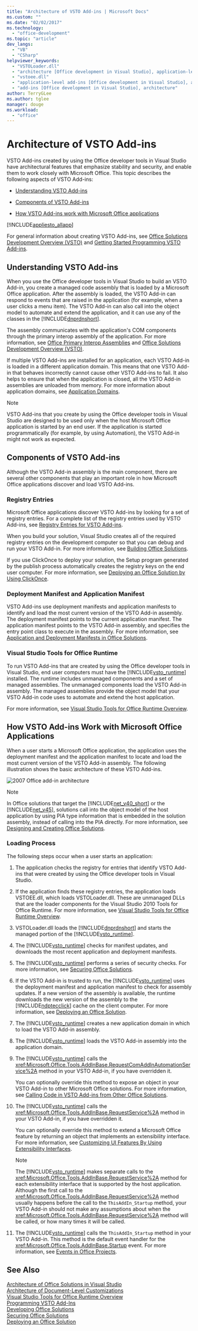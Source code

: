 ```yaml
---
title: "Architecture of VSTO Add-ins | Microsoft Docs"
ms.custom: ""
ms.date: "02/02/2017"
ms.technology: 
  - "office-development"
ms.topic: "article"
dev_langs: 
  - "VB"
  - "CSharp"
helpviewer_keywords: 
  - "VSTOLoader.dll"
  - "architecture [Office development in Visual Studio], application-level add-ins"
  - "vstoee.dll"
  - "application-level add-ins [Office development in Visual Studio], architecture"
  - "add-ins [Office development in Visual Studio], architecture"
author: TerryGLee
ms.author: tglee
manager: douge
ms.workload: 
  - "office"
---
```

# Architecture of VSTO Add-ins
  VSTO Add-ins created by using the Office developer tools in Visual Studio have architectural features that emphasize stability and security, and enable them to work closely with Microsoft Office. This topic describes the following aspects of VSTO Add-ins:  
  
-   [Understanding VSTO Add-ins](#UnderstandingAddIns)  
  
-   [Components of VSTO Add-ins](#AddinComponents)  
  
-   [How VSTO Add-ins work with Microsoft Office applications](#HowAddinsWork)  
  
 [!INCLUDE[appliesto_allapp](../vsto/includes/appliesto-allapp-md.md)]  
  
 For general information about creating VSTO Add-ins, see [Office Solutions Development Overview &#40;VSTO&#41;](../vsto/office-solutions-development-overview-vsto.md) and [Getting Started Programming VSTO Add-ins](../vsto/getting-started-programming-vsto-add-ins.md).  
  
##  <a name="UnderstandingAddIns"></a> Understanding VSTO Add-ins  
 When you use the Office developer tools in Visual Studio to build an VSTO Add-in, you create a managed code assembly that is loaded by a Microsoft Office application. After the assembly is loaded, the VSTO Add-in can respond to events that are raised in the application (for example, when a user clicks a menu item). The VSTO Add-in can also call into the object model to automate and extend the application, and it can use any of the classes in the [!INCLUDE[dnprdnshort](../sharepoint/includes/dnprdnshort-md.md)].  
  
 The assembly communicates with the application's COM components through the primary interop assembly of the application. For more information, see [Office Primary Interop Assemblies](../vsto/office-primary-interop-assemblies.md) and [Office Solutions Development Overview &#40;VSTO&#41;](../vsto/office-solutions-development-overview-vsto.md).  
  
 If multiple VSTO Add-ins are installed for an application, each VSTO Add-in is loaded in a different application domain. This means that one VSTO Add-in that behaves incorrectly cannot cause other VSTO Add-ins to fail. It also helps to ensure that when the application is closed, all the VSTO Add-in assemblies are unloaded from memory. For more information about application domains, see [Application Domains](/dotnet/framework/app-domains/application-domains).  
  
> [!NOTE]  
>  VSTO Add-ins that you create by using the Office developer tools in Visual Studio are designed to be used only when the host Microsoft Office application is started by an end user. If the application is started programmatically (for example, by using Automation), the VSTO Add-in might not work as expected.  
  
##  <a name="AddinComponents"></a> Components of VSTO Add-ins  
 Although the VSTO Add-in assembly is the main component, there are several other components that play an important role in how Microsoft Office applications discover and load VSTO Add-ins.  
  
### Registry Entries  
 Microsoft Office applications discover VSTO Add-ins by looking for a set of registry entries. For a complete list of the registry entries used by VSTO Add-ins, see [Registry Entries for VSTO Add-ins](../vsto/registry-entries-for-vsto-add-ins.md).  
  
 When you build your solution, Visual Studio creates all of the required registry entries on the development computer so that you can debug and run your VSTO Add-in. For more information, see [Building Office Solutions](../vsto/building-office-solutions.md).  
  
 If you use ClickOnce to deploy your solution, the Setup program generated by the publish process automatically creates the registry keys on the end user computer. For more information, see [Deploying an Office Solution by Using ClickOnce](../vsto/deploying-an-office-solution-by-using-clickonce.md).  
  
### Deployment Manifest and Application Manifest  
 VSTO Add-ins use deployment manifests and application manifests to identify and load the most current version of the VSTO Add-in assembly. The deployment manifest points to the current application manifest. The application manifest points to the VSTO Add-in assembly, and specifies the entry point class to execute in the assembly. For more information, see [Application and Deployment Manifests in Office Solutions](../vsto/application-and-deployment-manifests-in-office-solutions.md).  
  
### Visual Studio Tools for Office Runtime  
 To run VSTO Add-ins that are created by using the Office developer tools in Visual Studio, end user computers must have the [!INCLUDE[vsto_runtime](../vsto/includes/vsto-runtime-md.md)] installed. The runtime includes unmanaged components and a set of managed assemblies. The unmanaged components load the VSTO Add-in assembly. The managed assemblies provide the object model that your VSTO Add-in code uses to automate and extend the host application.  
  
 For more information, see [Visual Studio Tools for Office Runtime Overview](../vsto/visual-studio-tools-for-office-runtime-overview.md).  
  
##  <a name="HowAddinsWork"></a> How VSTO Add-ins Work with Microsoft Office Applications  
 When a user starts a Microsoft Office application, the application uses the deployment manifest and the application manifest to locate and load the most current version of the VSTO Add-in assembly. The following illustration shows the basic architecture of these VSTO Add-ins.  
  
 ![2007 Office add-in architecture](../vsto/media/office07addin.png "2007 Office add-in architecture")  
  
> [!NOTE]  
>  In Office solutions that target the [!INCLUDE[net_v40_short](../sharepoint/includes/net-v40-short-md.md)] or the [!INCLUDE[net_v45](../vsto/includes/net-v45-md.md)], solutions call into the object model of the host application by using PIA type information that is embedded in the solution assembly, instead of calling into the PIA directly. For more information, see [Designing and Creating Office Solutions](../vsto/designing-and-creating-office-solutions.md).  
  
### Loading Process  
 The following steps occur when a user starts an application:  
  
1.  The application checks the registry for entries that identify VSTO Add-ins that were created by using the Office developer tools in Visual Studio.  
  
2.  If the application finds these registry entries, the application loads VSTOEE.dll, which loads VSTOLoader.dll. These are unmanaged DLLs that are the loader components for the Visual Studio 2010 Tools for Office Runtime. For more information, see [Visual Studio Tools for Office Runtime Overview](../vsto/visual-studio-tools-for-office-runtime-overview.md).  
  
3.  VSTOLoader.dll loads the [!INCLUDE[dnprdnshort](../sharepoint/includes/dnprdnshort-md.md)] and starts the managed portion of the [!INCLUDE[vsto_runtime](../vsto/includes/vsto-runtime-md.md)].  
  
4.  The [!INCLUDE[vsto_runtime](../vsto/includes/vsto-runtime-md.md)] checks for manifest updates, and downloads the most recent application and deployment manifests.  
  
5.  The [!INCLUDE[vsto_runtime](../vsto/includes/vsto-runtime-md.md)] performs a series of security checks. For more information, see [Securing Office Solutions](../vsto/securing-office-solutions.md).  
  
6.  If the VSTO Add-in is trusted to run, the [!INCLUDE[vsto_runtime](../vsto/includes/vsto-runtime-md.md)] uses the deployment manifest and application manifest to check for assembly updates. If a new version of the assembly is available, the runtime downloads the new version of the assembly to the [!INCLUDE[ndptecclick](../vsto/includes/ndptecclick-md.md)] cache on the client computer. For more information, see [Deploying an Office Solution](../vsto/deploying-an-office-solution.md).  
  
7.  The [!INCLUDE[vsto_runtime](../vsto/includes/vsto-runtime-md.md)] creates a new application domain in which to load the VSTO Add-in assembly.  
  
8.  The [!INCLUDE[vsto_runtime](../vsto/includes/vsto-runtime-md.md)] loads the VSTO Add-in assembly into the application domain.  
  
9. The [!INCLUDE[vsto_runtime](../vsto/includes/vsto-runtime-md.md)] calls the <xref:Microsoft.Office.Tools.AddInBase.RequestComAddInAutomationService%2A> method in your VSTO Add-in, if you have overridden it.  
  
     You can optionally override this method to expose an object in your VSTO Add-in to other Microsoft Office solutions. For more information, see [Calling Code in VSTO Add-ins from Other Office Solutions](../vsto/calling-code-in-vsto-add-ins-from-other-office-solutions.md).  
  
10. The [!INCLUDE[vsto_runtime](../vsto/includes/vsto-runtime-md.md)] calls the <xref:Microsoft.Office.Tools.AddInBase.RequestService%2A> method in your VSTO Add-in, if you have overridden it.  
  
     You can optionally override this method to extend a Microsoft Office feature by returning an object that implements an extensibility interface. For more information, see [Customizing UI Features By Using Extensibility Interfaces](../vsto/customizing-ui-features-by-using-extensibility-interfaces.md).  
  
    > [!NOTE]  
    >  The [!INCLUDE[vsto_runtime](../vsto/includes/vsto-runtime-md.md)] makes separate calls to the <xref:Microsoft.Office.Tools.AddInBase.RequestService%2A> method for each extensibility interface that is supported by the host application. Although the first call to the <xref:Microsoft.Office.Tools.AddInBase.RequestService%2A> method usually happens before the call to the `ThisAddIn_Startup` method, your VSTO Add-in should not make any assumptions about when the <xref:Microsoft.Office.Tools.AddInBase.RequestService%2A> method will be called, or how many times it will be called.  
  
11. The [!INCLUDE[vsto_runtime](../vsto/includes/vsto-runtime-md.md)] calls the `ThisAddIn_Startup` method in your VSTO Add-in. This method is the default event handler for the <xref:Microsoft.Office.Tools.AddInBase.Startup> event. For more information, see [Events in Office Projects](../vsto/events-in-office-projects.md).  
  
## See Also  
 [Architecture of Office Solutions in Visual Studio](../vsto/architecture-of-office-solutions-in-visual-studio.md)   
 [Architecture of Document-Level Customizations](../vsto/architecture-of-document-level-customizations.md)   
 [Visual Studio Tools for Office Runtime Overview](../vsto/visual-studio-tools-for-office-runtime-overview.md)   
 [Programming VSTO Add-Ins](../vsto/programming-vsto-add-ins.md)   
 [Developing Office Solutions](../vsto/developing-office-solutions.md)   
 [Securing Office Solutions](../vsto/securing-office-solutions.md)   
 [Deploying an Office Solution](../vsto/deploying-an-office-solution.md)  
  
  